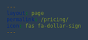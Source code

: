 ```yaml
---
layout: page
permalink: /pricing/
icon: fas fa-dollar-sign
---
```


<html lang="en">
<head>
    <meta charset="UTF-8">
    <meta name="viewport" content="width=device-width, initial-scale=1.0">
    <meta http-equiv="X-UA-Compatible" content="ie=edge">
    <title>Pricing</title>
    <style>
        body {
            font-family: 'Segoe UI', Tahoma, Geneva, Verdana, sans-serif;
            background-color: #2c3e50;
            color: #fff;
            margin: 0;
            padding: 40px 20px;
            max-width: 1200px;
            margin: 0 auto;
        }
        header {
            text-align: center;
            margin-bottom: 40px;
        }
        header h1 {
            color: #4CAF50;
            font-size: 2.5em;
        }
        .container {
            display: flex;
            justify-content: center;
            align-items: stretch;
            flex-wrap: wrap;
            gap: 20px;
            margin-bottom: 40px;
        }
        .pricing-card {
            background-color: rgba(255, 255, 255, 0.05);
            border-left: 5px solid #4CAF50;
            border-radius: 10px;
            padding: 30px;
            width: 300px;
            text-align: center;
            box-shadow: 0 4px 15px rgba(0, 0, 0, 0.3);
            transition: transform 0.3s ease-in-out;
            animation: fadeInUp 0.6s ease-out forwards;
            opacity: 0;
        }
        .pricing-card:nth-child(2) {
            animation-delay: 0.2s;
        }
        .pricing-card:nth-child(3) {
            animation-delay: 0.4s;
        }
        .pricing-card:nth-child(4) {
            animation-delay: 0.6s;
        }
        .pricing-card:hover {
            transform: scale(1.03);
        }
        .pricing-card h2 {
            color: #4CAF50;
            font-size: 1.8em;
            margin-bottom: 15px;
        }
        .price {
            font-size: 2.5em;
            margin-bottom: 10px;
            font-weight: bold;
        }
        .price span {
            font-size: 0.8em;
            color: #bbb;
        }
        .features {
            list-style: none;
            padding: 0;
            margin-bottom: 20px;
        }
        .features li {
            padding: 8px 0;
            border-bottom: 1px solid #444;
        }
        .features li:last-child {
            border-bottom: none;
        }
        .btn {
            background-color: #4CAF50;
            color: white;
            padding: 12px 25px;
            border: none;
            border-radius: 8px;
            font-size: 1rem;
            cursor: pointer;
            text-decoration: none;
            transition: background-color 0.3s ease;
            display: inline-block;
        }
        .btn:hover {
            background-color: #388e3c;
        }
        .content {
            text-align: center;
            padding: 30px 20px;
            background-color: rgba(255, 255, 255, 0.05);
            border-left: 5px solid #4CAF50;
            border-radius: 10px;
            box-shadow: 0 4px 15px rgba(0, 0, 0, 0.3);
            max-width: 800px;
            margin: 0 auto 40px;
            animation: fadeInUp 0.6s ease-out forwards;
            opacity: 0;
            animation-delay: 0.8s;
        }
        .content h2 {
            color: #4CAF50;
            font-size: 2em;
            margin-bottom: 20px;
        }
        .content p {
            line-height: 1.6;
        }

        @keyframes fadeInUp {
            from { opacity: 0; transform: translateY(20px); }
            to { opacity: 1; transform: translateY(0); }
        }
    </style>
</head>
<body>

    <header>
        <h1>Our Pricing Plans</h1>
    </header>

    <div class="container">
        <div class="pricing-card">
            <h2>New Customer</h2>
            <div class="price">$0</div>
            <ul class="features">
                <li>5 tickets</li>
            </ul>
            <a href="#" class="btn">Get Started</a>
        </div>

        <div class="pricing-card">
            <h2>Basic</h2>
            <div class="price">$10 <span>/month</span></div>
            <ul class="features">
                <li>10 tickets/month</li>
            </ul>
            <a href="#" class="btn">Choose Basic</a>
        </div>

        <div class="pricing-card">
            <h2>Standard</h2>
            <div class="price">$20 <span>/month</span></div>
            <ul class="features">
                <li>25 tickets/month</li>
            </ul>
            <a href="#" class="btn">Choose Standard</a>
        </div>

        <div class="pricing-card">
            <h2>Premium</h2>
            <div class="price">$30 <span>/month</span></div>
            <ul class="features">
                <li>40 tickets/month</li>
            </ul>
            <a href="#" class="btn">Go Premium</a>
        </div>
    </div>

    <div class="content">
        <h2>Why Choose Our Platform?</h2>
        <p>
            We offer flexible and affordable pricing plans designed to scale with your needs. Our platform provides a robust set of features, excellent support, and a seamless experience. Whether you're just starting out or need to manage a high volume of requests, we have a plan that's right for you. Experience the difference today!
        </p>
    </div>

</body>
</html>
